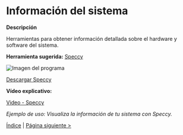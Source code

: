 # Información del sistema

**Descripción**

Herramientas para obtener información detallada sobre el hardware y software del sistema.

**Herramienta sugerida:**  [Speccy](https://www.ccleaner.com/speccy)

![Imagen del programa](https://img.youtube.com/vi/7QmCUDHpNzE/0.jpg)

[Descargar Speccy](https://speccy-system-information.uptodown.com/windows/descargar)

**Vídeo explicativo:**

  [Video - Speccy](https://www.youtube.com/watch?v=VVNIfeYJTv4)

_Ejemplo de uso: Visualiza la información de tu sistema con Speccy._

[Índice](https://github.com/josemurillorajo/Kit-de-herramientas-basicas/blob/main/README.md) | [Página siguiente >](https://github.com/josemurillorajo/Kit-de-herramientas-basicas/blob/main/2.%20Testeo%20Diario.md)
